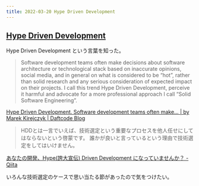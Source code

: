 ```yaml
---
title: 2022-03-20 Hype Driven Development
---
```


## [Hype Driven Development](https://blog.daftcode.pl/hype-driven-development-3469fc2e9b22)

Hype Driven Development という言葉を知った。

> Software development teams often make decisions about software architecture or technological stack based on inaccurate opinions, social media, and in general on what is considered to be “hot”, rather than solid research and any serious consideration of expected impact on their projects. I call this trend Hype Driven Development, perceive it harmful and advocate for a more professional approach I call “Solid Software Engineering”. 

[Hype Driven Development. Software development teams often make… \| by Marek Kirejczyk \| Daftcode Blog](https://blog.daftcode.pl/hype-driven-development-3469fc2e9b22)

> HDDとは一言でいえば、技術選定という重要なプロセスを他人任せにしてはならないという啓蒙です。
> 誰かが良いと言っているという理由で技術選定をしてはいけません。

[あなたの開発、Hype(誇大宣伝) Driven Development になっていませんか？ - Qiita](https://qiita.com/devneko/items/4f748253b2e2cd1192b1)

いろんな技術選定のケースで思い当たる節があったので気をつけたい。
